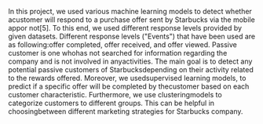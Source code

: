 
In this project,  we used various machine learning models to detect whether acustomer will respond to a purchase offer sent by Starbucks via the mobile appor not[5].  To this end, we used different response levels provided by given datasets.  Different response levels ("Events") that have been used are as following:offer completed, offer received, and offer viewed.  Passive customer is one whohas not searched for information regarding the company and is not involved in anyactivities. The main goal is to detect any potential passive customers of Starbucksdepending on their activity related to the rewards offered.  Moreover, we usedsupervised learning models, to predict if a specific offer will be completed by thecustomer based on each customer characteristic. Furthermore, we use clusteringmodels to categorize customers to different groups. This can be helpful in choosingbetween different marketing strategies for Starbucks company.
